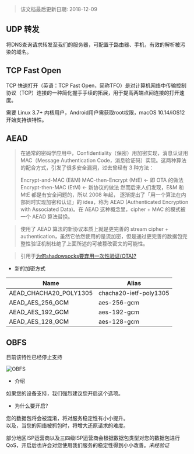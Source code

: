 > 该文档最后更新日期: 2018-12-09

## UDP 转发

将DNS查询请求转发至我们的服务器，可配置于路由器、手机，有效的解析被污染的域名。

## TCP Fast Open

TCP 快速打开（英语：TCP Fast Open，简称TFO）是对计算机网络中传输控制协议（TCP）连接的一种简化握手手续的拓展，用于提高两端点间连接的打开速度。

需要 Linux 3.7+ 内核用户，Android用户需获取root权限，macOS 10.14/iOS12 开始支持该特性。

## AEAD

> 在通常的密码学应用中，Confidentiality（保密）用加密实现，消息认证用 MAC（Message Authentication Code，消息验证码）实现。这两种算法的配合方式，引发了很多安全漏洞，过去曾经有 3 种方法：
>
> Encrypt-and-MAC (E&M)
> MAC-then-Encrypt (MtE) <- 即 OTA 的做法
> Encrypt-then-MAC (EtM) <- 新协议的做法
> 然而后来人们发现，E&M 和 MtE 都是有安全问题的，所以 2008 年起， 逐渐提出了「用一个算法在内部同时实现加密和认证」的 idea，称为 AEAD (Authenticated Encryption with Associated Data)。在 AEAD 这种概念里，cipher + MAC 的模式被一个 AEAD 算法替换。

> 使用了 AEAD 算法的新协议本质上就是更完善的 stream cipher + authentication，虽然它依然使用的是流加密，但是通过更完善的数据包完整性验证机制杜绝了上面所述的可被篡改密文的可能性。

> 引用于[为何shadowsocks要弃用一次性验证(OTA)?](https://blessing.studio/why-do-shadowsocks-deprecate-ota/)

- 新的加密方式

|Name|Alias|
|---|---|
|AEAD_CHACHA20_POLY1305|chacha20-ietf-poly1305|
|AEAD_AES_256_GCM|aes-256-gcm|
|AEAD_AES_192_GCM|aes-192-gcm|
|AEAD_AES_128_GCM|aes-128-gcm|

## OBFS

<p class="tip">目前该特性已经停止支持</p>

![OBFS](https://img.niconode.net/2017022820450731639XCYQBvnKbeiUv3o.png)

- 介绍

如果您的设备支持，我们强烈建议您开启这个选项。

- 为什么要开启?

您的数据包将会被混淆，将对服务稳定性有小小提升。<br/>
以及，当您的网络被抓包时，将增大还原请求的难度。

部分地区ISP运营商以及三四级ISP运营商会根据数据包类型对您的数据包进行QoS，开启后也许会对您使用我们服务的稳定性得到小小改善。_未经验证_